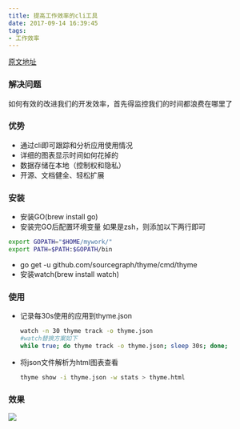 ```yaml
---
title: 提高工作效率的cli工具
date: 2017-09-14 16:39:45
tags:
- 工作效率
---
```

[原文地址](https://github.com/sourcegraph/thyme)
<!--more-->
### 解决问题
如何有效的改进我们的开发效率，首先得监控我们的时间都浪费在哪里了
### 优势
- 通过cli即可跟踪和分析应用使用情况
- 详细的图表显示时间如何花掉的
- 数据存储在本地（控制权和隐私）
- 开源、文档健全、轻松扩展

### 安装
- 安装GO(brew install go)
- 安装完GO后配置环境变量
如果是zsh，则添加以下两行即可

``` bash
export GOPATH="$HOME/mywork/"
export PATH=$PATH:$GOPATH/bin
``` 

- go get -u github.com/sourcegraph/thyme/cmd/thyme
- 安装watch(brew install watch)

### 使用
- 记录每30s使用的应用到thyme.json
	``` bash
	watch -n 30 thyme track -o thyme.json
	#watch替换方案如下
	while true; do thyme track -o thyme.json; sleep 30s; done;
	```
- 将json文件解析为html图表查看
	``` bash
	thyme show -i thyme.json -w stats > thyme.html
	```
### 效果
![](/images/3.1.png)